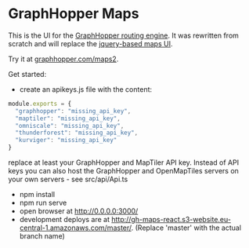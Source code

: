 # GraphHopper Maps

This is the UI for the [GraphHopper routing engine](https://github.com/graphhopper/graphhopper).
It was rewritten from scratch and will replace the [jquery-based maps UI](https://github.com/graphhopper/graphhopper#graphhopper-maps).

Try it at [graphhopper.com/maps2](https://graphhopper.com/maps2/).

Get started:

 * create an apikeys.js file with the content:
```js
module.exports = {
  "graphhopper": "missing_api_key",
  "maptiler": "missing_api_key",
  "omniscale": "missing_api_key",
  "thunderforest": "missing_api_key",
  "kurviger": "missing_api_key"
}
```
   replace at least your GraphHopper and MapTiler API key. Instead of API keys you can
also host the GraphHopper and OpenMapTiles servers on your own servers - see src/api/Api.ts
 * npm install
 * npm run serve
 * open browser at http://0.0.0.0:3000/
 * development deploys are at http://gh-maps-react.s3-website.eu-central-1.amazonaws.com/master/. (Replace 'master' with the actual branch name)
